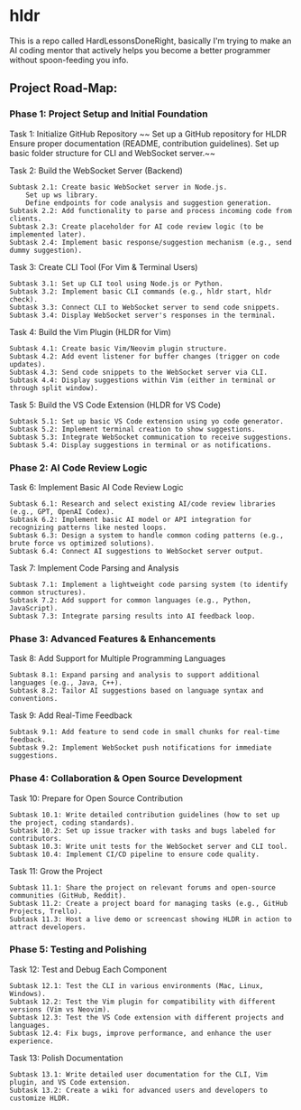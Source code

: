 # hldr
This is a repo called HardLessonsDoneRight, basically I'm trying to make an AI coding mentor that actively helps you become a better programmer without spoon-feeding you info.

## Project Road-Map:

### Phase 1: Project Setup and Initial Foundation
Task 1: Initialize GitHub Repository
    ~~
    Set up a GitHub repository for HLDR
    Ensure proper documentation (README, contribution guidelines).
    Set up basic folder structure for CLI and WebSocket server.~~

Task 2: Build the WebSocket Server (Backend)

    Subtask 2.1: Create basic WebSocket server in Node.js.
        Set up ws library.
        Define endpoints for code analysis and suggestion generation.
    Subtask 2.2: Add functionality to parse and process incoming code from clients.
    Subtask 2.3: Create placeholder for AI code review logic (to be implemented later).
    Subtask 2.4: Implement basic response/suggestion mechanism (e.g., send dummy suggestion).

Task 3: Create CLI Tool (For Vim & Terminal Users)

    Subtask 3.1: Set up CLI tool using Node.js or Python.
    Subtask 3.2: Implement basic CLI commands (e.g., hldr start, hldr check).
    Subtask 3.3: Connect CLI to WebSocket server to send code snippets.
    Subtask 3.4: Display WebSocket server's responses in the terminal.

Task 4: Build the Vim Plugin (HLDR for Vim)

    Subtask 4.1: Create basic Vim/Neovim plugin structure.
    Subtask 4.2: Add event listener for buffer changes (trigger on code updates).
    Subtask 4.3: Send code snippets to the WebSocket server via CLI.
    Subtask 4.4: Display suggestions within Vim (either in terminal or through split window).

Task 5: Build the VS Code Extension (HLDR for VS Code)

    Subtask 5.1: Set up basic VS Code extension using yo code generator.
    Subtask 5.2: Implement terminal creation to show suggestions.
    Subtask 5.3: Integrate WebSocket communication to receive suggestions.
    Subtask 5.4: Display suggestions in terminal or as notifications.

 ### Phase 2: AI Code Review Logic
Task 6: Implement Basic AI Code Review Logic

    Subtask 6.1: Research and select existing AI/code review libraries (e.g., GPT, OpenAI Codex).
    Subtask 6.2: Implement basic AI model or API integration for recognizing patterns like nested loops.
    Subtask 6.3: Design a system to handle common coding patterns (e.g., brute force vs optimized solutions).
    Subtask 6.4: Connect AI suggestions to WebSocket server output.

Task 7: Implement Code Parsing and Analysis

    Subtask 7.1: Implement a lightweight code parsing system (to identify common structures).
    Subtask 7.2: Add support for common languages (e.g., Python, JavaScript).
    Subtask 7.3: Integrate parsing results into AI feedback loop.

### Phase 3: Advanced Features & Enhancements
Task 8: Add Support for Multiple Programming Languages

    Subtask 8.1: Expand parsing and analysis to support additional languages (e.g., Java, C++).
    Subtask 8.2: Tailor AI suggestions based on language syntax and conventions.

Task 9: Add Real-Time Feedback

    Subtask 9.1: Add feature to send code in small chunks for real-time feedback.
    Subtask 9.2: Implement WebSocket push notifications for immediate suggestions.

### Phase 4: Collaboration & Open Source Development
Task 10: Prepare for Open Source Contribution

    Subtask 10.1: Write detailed contribution guidelines (how to set up the project, coding standards).
    Subtask 10.2: Set up issue tracker with tasks and bugs labeled for contributors.
    Subtask 10.3: Write unit tests for the WebSocket server and CLI tool.
    Subtask 10.4: Implement CI/CD pipeline to ensure code quality.

Task 11: Grow the Project

    Subtask 11.1: Share the project on relevant forums and open-source communities (GitHub, Reddit).
    Subtask 11.2: Create a project board for managing tasks (e.g., GitHub Projects, Trello).
    Subtask 11.3: Host a live demo or screencast showing HLDR in action to attract developers.

### Phase 5: Testing and Polishing
Task 12: Test and Debug Each Component

    Subtask 12.1: Test the CLI in various environments (Mac, Linux, Windows).
    Subtask 12.2: Test the Vim plugin for compatibility with different versions (Vim vs Neovim).
    Subtask 12.3: Test the VS Code extension with different projects and languages.
    Subtask 12.4: Fix bugs, improve performance, and enhance the user experience.

Task 13: Polish Documentation

    Subtask 13.1: Write detailed user documentation for the CLI, Vim plugin, and VS Code extension.
    Subtask 13.2: Create a wiki for advanced users and developers to customize HLDR.
